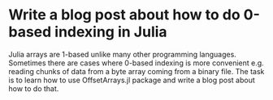 # Write a blog post about how to do 0-based indexing in Julia

Julia arrays are 1-based unlike many other programming languages. Sometimes there are cases where 0-based indexing is more convenient e.g. reading chunks of data from a byte array coming from a binary file. The task is to learn how to use OffsetArrays.jl package and write a blog post about how to do that.